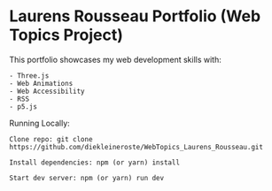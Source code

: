 # Laurens Rousseau Portfolio (Web Topics Project)
 
This portfolio showcases my web development skills with:

    - Three.js
    - Web Animations
    - Web Accessibility
    - RSS
    - p5.js

Running Locally:

    Clone repo: git clone https://github.com/diekleineroste/WebTopics_Laurens_Rousseau.git

    Install dependencies: npm (or yarn) install
    
    Start dev server: npm (or yarn) run dev